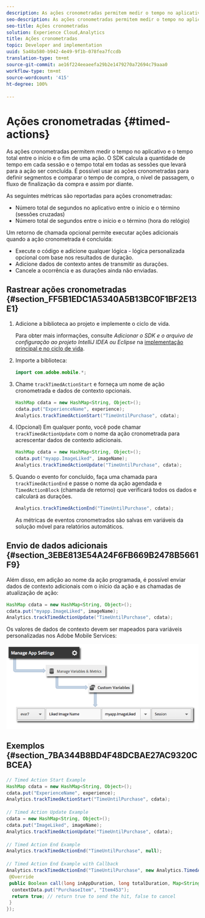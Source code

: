 ```yaml
---
description: As ações cronometradas permitem medir o tempo no aplicativo e o tempo total entre o início e o fim de uma ação. O SDK calcula a quantidade de tempo em cada sessão e o tempo total em todas as sessões que levará para a ação ser concluída. É possível usar as ações cronometradas para definir segmentos e comparar o tempo de compra, o nível de passagem, o fluxo de finalização da compra e assim por diante.
seo-description: As ações cronometradas permitem medir o tempo no aplicativo e o tempo total entre o início e o fim de uma ação. O SDK calcula a quantidade de tempo em cada sessão e o tempo total em todas as sessões que levará para a ação ser concluída. É possível usar as ações cronometradas para definir segmentos e comparar o tempo de compra, o nível de passagem, o fluxo de finalização da compra e assim por diante.
seo-title: Ações cronometradas
solution: Experience Cloud,Analytics
title: Ações cronometradas
topic: Developer and implementation
uuid: 5a48a580-b942-4e49-9f1b-078fea7fccdb
translation-type: tm+mt
source-git-commit: ae16f224eeaeefa29b2e1479270a72694c79aaa0
workflow-type: tm+mt
source-wordcount: '415'
ht-degree: 100%

---
```



# Ações cronometradas {#timed-actions}

As ações cronometradas permitem medir o tempo no aplicativo e o tempo total entre o início e o fim de uma ação. O SDK calcula a quantidade de tempo em cada sessão e o tempo total em todas as sessões que levará para a ação ser concluída. É possível usar as ações cronometradas para definir segmentos e comparar o tempo de compra, o nível de passagem, o fluxo de finalização da compra e assim por diante.

As seguintes métricas são reportadas para ações cronometradas:

* Número total de segundos no aplicativo entre o início e o término (sessões cruzadas)
* Número total de segundos entre o início e o término (hora do relógio)

Um retorno de chamada opcional permite executar ações adicionais quando a ação cronometrada é concluída:

* Execute o código e adicione qualquer lógica - lógica personalizada opcional com base nos resultados de duração.
* Adicione dados de contexto antes de transmitir as durações.
* Cancele a ocorrência e as durações ainda não enviadas.

## Rastrear ações cronometradas {#section_FF5B1EDC1A5340A5B13BC0F1BF2E13E1}

1. Adicione a biblioteca ao projeto e implemente o ciclo de vida.

   Para obter mais informações, consulte *Adicionar o SDK e o arquivo de configuração ao projeto IntelliJ IDEA ou Eclipse* na [implementação principal e no ciclo de vida](/help/android/getting-started/dev-qs.md).
1. Importe a biblioteca:

   ```java
   import com.adobe.mobile.*;
   ```

1. Chame `trackTimedActionStart` e forneça um nome de ação cronometrada e dados de contexto opcionais.

   ```java
   HashMap cdata = new HashMap<String, Object>(); 
   cdata.put("ExperienceName", experience); 
   Analytics.trackTimedActionStart("TimeUntilPurchase", cdata);
   ```

1. (Opcional) Em qualquer ponto, você pode chamar `trackTimedActionUpdate` com o nome da ação cronometrada para acrescentar dados de contexto adicionais.

   ```java
   HashMap cdata = new HashMap<String, Object>(); 
   cdata.put("myapp.ImageLiked", imageName); 
   Analytics.trackTimed​ActionUpdate("TimeUntilPurchase", cdata);
   ```

1. Quando o evento for concluído, faça uma chamada para `trackTimedActionEnd` e passe o nome da ação agendada e `TimedActionBlock` (chamada de retorno) que verificará todos os dados e calculará as durações.

   ```java
   Analytics.trackTimedActionEnd("TimeUntilPurchase", cdata);
   ```

   As métricas de eventos cronometrados são salvas em variáveis da solução móvel para relatórios automáticos.

## Envio de dados adicionais {#section_3EBE813E54A24F6FB669B2478B5661F9}

Além disso, em adição ao nome da ação programada, é possível enviar dados de contexto adicionais com o início da ação e as chamadas de atualização de ação:

```java
HashMap cdata = new HashMap<String, Object>(); 
cdata.put("myapp.ImageLiked", imageName); 
Analytics.trackTimed​ActionUpdate("TimeUntilPurchase", cdata);
```

Os valores de dados de contexto devem ser mapeados para variáveis personalizadas nos Adobe Mobile Services:

![](assets/map-variable-context-ltv.png)

## Exemplos {#section_7BA344B8BD4F48DCBAE27AC9320CBCEA}

```java
// Timed Action Start Example 
HashMap cdata = new HashMap<String, Object>(); 
cdata.put("ExperienceName", experience); 
Analytics.trackTimedActionStart("TimeUntilPurchase", cdata); 
 
// Timed Action Update Example 
cdata = new HashMap<String, Object>(); 
cdata.put("ImageLiked", imageName); 
Analytics.trackTimed​ActionUpdate("TimeUntilPurchase", cdata); 
 
// Timed Action End Example 
Analytics.trackTimedActionEnd("TimeUntilPurchase", null); 
 
// Timed Action End Example with Callback 
Analytics.trackTimedActionEnd("TimeUntilPurchase", new Analytics.TimedActionBlock<Boolean>() { 
 @Override 
 public Boolean call(long inAppDuration, long totalDuration, Map<String, Object> contextData) { 
  contextData.put("PurchaseItem", "Item453"); 
  return true; // return true to send the hit, false to cancel 
 } 
});
```

